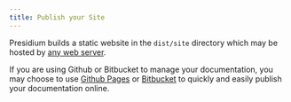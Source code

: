 ```yaml
---
title: Publish your Site
---
```


Presidium builds a static website in the `dist/site` directory which may be hosted by [any web server]({{site.baseurl}}/recipes/hosting/custom-hosting/).

If you are using Github or Bitbucket to manage your documentation, you may choose to use [Github Pages]({{site.baseurl}}/recipes/hosting/gh-pages/) or [Bitbucket]({{site.baseurl}}/recipes/hosting/bitbucket/) to quickly and easily publish your documentation online. 

